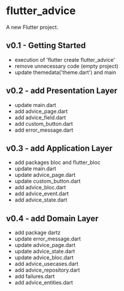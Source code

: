 # flutter_advice

A new Flutter project.

## v0.1 - Getting Started
- execution of 'flutter create flutter_advice'
- remove unnecessary code (empty project)
- update themedata('theme.dart') and main

## v0.2 - add Presentation Layer
- update main.dart
- add advice_page.dart
- add advice_field.dart
- add custom_button.dart
- add error_message.dart

## v0.3 - add Application Layer
- add packages bloc and flutter_bloc
- update main.dart
- update advice_page.dart
- update custom_button.dart
- add advice_bloc.dart
- add advice_event.dart
- add advice_state.dart

## v0.4 - add Domain Layer
- add package dartz
- update error_message.dart
- update advice_page.dart
- update advice_state.dart
- update advice_bloc.dart
- add advice_usecases.dart
- add advice_repository.dart
- add failures.dart
- add advice_entities.dart
